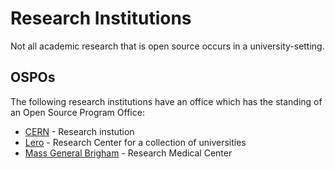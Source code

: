 # Research Institutions

Not all academic research that is open source occurs in a university-setting.

## OSPOs

The following research institutions have an office which has the standing of an Open Source Program Office:

- [CERN](./cern.md) - Research instution
- [Lero](./lero.md) - Research Center for a collection of universities
- [Mass General Brigham](https://www.massgeneralbrigham.org/en/research-and-innovation) - Research Medical Center
